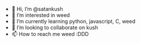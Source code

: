 - 👋 Hi, I’m @satankush
- 👀 I’m interested in weed 
- 🌱 I’m currently learning python, javascript, C, weed
- 💞️ I’m looking to collaborate on kush
- 📫 How to reach me weed :DDD

<!---
satankush/satankush is a ✨ special ✨ repository because its `README.md` (this file) appears on your GitHub profile.
You can click the Preview link to take a look at your changes.
--->
